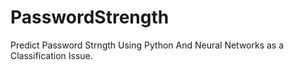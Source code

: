 # PasswordStrength
Predict Password Strngth Using Python And Neural Networks as a Classification Issue. 
